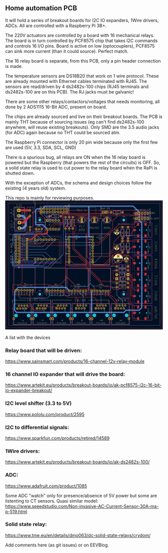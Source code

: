 ## Home automation PCB

It will hold a series of breakout boards for I2C IO expanders, 1Wire drivers, ADCs. All are controlled with a Raspberry Pi 3B+.

The 220V actuators are controlled by a board with 16 mechanical relays. The board is in turn controlled by PCF8575 chip that takes I2C commands and controls 16 I/O pins. Board is active on low (optocouplers), PCF8575 can sink more current (than it could source). Perfect match.

The 16 relay board is separate, from this PCB, only a pin header connection is made.

The temperature sensors are DS18B20 that work on 1 wire protocol. These are already mounted with Ethernet cables terminated with RJ45. The sensors are read/driven by 4 ds2482s-100 chips (RJ45 terminals and ds2482s-100 are on this PCB).
The RJ jacks must be galvanic!

There are some other relays/contactors/voltages that needs monitoring, all done by 2 ADS1115 16-Bit ADC, present on board.

The chips are already sourced and live on their breakout boards. The PCB is mainly THT because of sourcing issues (eg can't find ds2482s-100 anywhere, will reuse existing breakouts). Only SMD are the 3.5 audio jacks (for ADC) again because no THT could be sourced atm.

The Raspberry Pi connector is only 20 pin wide because only the first few are used (5V, 3.3, SDA, SCL, GND)

There is a spurious bug, all relays are ON when the 16 relay board is powered but the Raspberry (that powers the rest of the circuits) is OFF. So, a solid state relay is used to cut power to the relay board when the RaPi is shutted down.

With the exception of ADCs, the schema and design choices follow the existing (4 years old) system.

This repo is mainly for reviewing purposes.
![PCB image with copper layers](https://github.com/cristi-zz/ha-pcb/blob/master/pdfs/PCB_screenshot.png?raw=true)

A list with the devices

### Relay board that will be driven:
https://www.sainsmart.com/products/16-channel-12v-relay-module

### 16 channel IO expander that will drive the board:
https://www.artekit.eu/products/breakout-boards/io/ak-pcf8575-i2c-16-bit-io-expander-breakout/

### I2C level shifter (3.3 to 5V)
https://www.pololu.com/product/2595

### I2C to differential signals:
https://www.sparkfun.com/products/retired/14589

### 1Wire drivers:
https://www.artekit.eu/products/breakout-boards/io/ak-ds2482s-100/

### ADC:
https://www.adafruit.com/product/1085

Some ADC "watch" only for presence/absence of 5V power but some are listenting to CT sensors.
Quasi similar model: https://www.seeedstudio.com/Non-invasive-AC-Current-Sensor-30A-ma-p-519.html

### Solid state relay:
https://www.tme.eu/en/details/dmo063/dc-solid-state-relays/crydom/


Add comments here (as git issues) or on EEVBlog.


